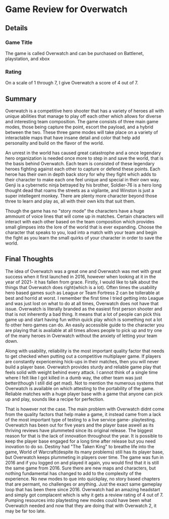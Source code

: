 # Game Review for Overwatch 

## Details

### Game Title

The game is called Overwatch and can be purchased on Battlenet, playstation, and xbox

### Rating

On a scale of 1 through 7, I give Overwatch a score of 4 out of 7.

## Summary

Overwatch is a competitive hero shooter that has a variety of heroes all with unique abilities that manage to play off each other which allows for diverse and interesting team composition. The game consists of three main game modes, those being capture the point, escort the payload, and a hybrid between the two. These three game modes will take place on a variety of interactable maps that have insane detail and color that help add personality and build on the flavor of the world. 

An unrest in the world has caused great catastrophe and a once legendary hero organization is needed once more to step in and save the world, that is the basis behind Overwatch.
Each team is consisted of these legendary heroes fighting against each other to capture or defend these points. Each heroe has their own in depth back story for why they fight which adds to their character to make each one feel unique and special in their own way. Genji is a cybernetic ninja betrayed by his brother, Soldier-76 is a hero long thought dead that roams the streets as a vigilante, and Winston is just a super intellegent monkey. There are plenty more character beyond those three to learn and play as, all with their own kits that suit them.

Though the game has no "story mode" the characters have a huge ammount of voice lines that will come up in matches. Certain characters will interact with each other based on the 
team composition which provides small glimpses into the lore of the world that is ever expanding. Choose the character that speaks to you, load into a match with your team and begin the fight as you learn the small quirks of your character in order to save the world. 

## Final Thoughts
The idea of Overwatch was a great one and Overwatch was met with great success when it first launched in 2016, however when looking at it in the year of 2021- it has fallen from grace. Firstly, I would like to talk about the things that Overwatch does right(which is a lot). Often times the usability hero based games such as League or Team Fortress 2 can be tollerable at best and horrid at worst. I remember the first time I tried getting into League and was just lost on what to do at all times, Overwatch does not have that issue. Overwatch is literally branded as the easiest first person shooter and that is not inherently a bad thing. It means that a lot of people can pick this game up and start having fun within quick play which is something not a lot fo other hero games can do. An easily accessible guide to the character you are playing that is avaliable at all times allows people to pick up and try one of the many heroes in Overwatch without the anxiety of letting your team down.

Along with usability, reliability is the most important quality factor that needs to get checked when putting out a competitive multiplayer game. If players are constantly expericening hick-ups in their matches, then you will never build a player base. Overwatch provides sturdy and reliable game play that feels solid with weight behind every attack. I cannot think of a single time where I felt like I got killed in a dumb way, the other team was just better(though I still did get mad). Not to mention the numerous systems that Overwatch is available on which attesting to the portability of the game. Reliable matches with a huge player base with a game that anyone can pick up and play, sounds like a recipe for perfection. 

That is however not the case. The main problem with Overwatch didnt come from the quality factors that help make a game, it instead came from a lack of the most important type of testing to a live service game- playtesting. Overwatch has been out for five years and the player base aswell as its thriving reviews have plummeted since its original release. The biggest reason for that is the lack of innovation throughout the year. It is possible to keep the player base engaged for a long time after release but you need inovation to do so. Destiny had "The Taken King" to breathe life into the game, World of Warcraft(despite its many problems) still has its player base, but Overwatch keeps plummeting in players over time. The game was fun in 2016 and if you logged on and played it again, you would find that it is still the same game from 2016. Sure there are new maps and characters, but nothing fundamental has changed to add to the complexity of the experience. No new modes to que into quickplay, no story based chapters that are permant, no challenges or anything. Just the exact same gameplay loop that has been there since 2016. Overwatch had an amazing headstart and simply got complacent which is why it gets a review rating of 4 out of 7. Pumping resources into playtesting new modes could have been what Overwatch needed and now that they are doing that with Overwatch 2, it may be far too late.


